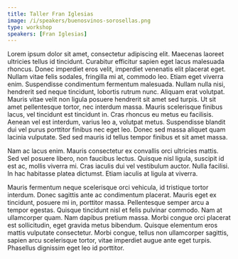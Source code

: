 ```yaml
---
title: Taller Fran Iglesias
image: /i/speakers/buenosvinos-sorosellas.png
type: workshop
speakers: [Fran Iglesias]
---
```

Lorem ipsum dolor sit amet, consectetur adipiscing elit. Maecenas laoreet ultricies tellus id tincidunt. Curabitur
efficitur sapien eget lacus malesuada rhoncus. Donec imperdiet eros velit, imperdiet venenatis elit placerat eget.
Nullam vitae felis sodales, fringilla mi at, commodo leo. Etiam eget viverra enim. Suspendisse condimentum fermentum
malesuada. Nullam nulla nisi, hendrerit sed neque tincidunt, lobortis rutrum nunc. Aliquam erat volutpat. Mauris vitae
velit non ligula posuere hendrerit sit amet sed turpis. Ut sit amet pellentesque tortor, nec interdum massa. Mauris
scelerisque finibus lacus, vel tincidunt est tincidunt in. Cras rhoncus eu metus eu facilisis. Aenean vel est interdum,
varius leo a, volutpat metus. Suspendisse blandit dui vel purus porttitor finibus nec eget leo. Donec sed massa aliquet
quam lacinia vulputate. Sed sed mauris id tellus tempor finibus et sit amet massa.

Nam ac lacus enim. Mauris consectetur ex convallis orci ultricies mattis. Sed vel posuere libero, non faucibus lectus.
Quisque nisl ligula, suscipit id est ac, mollis viverra mi. Cras iaculis dui vel vestibulum auctor. Nulla facilisi. In
hac habitasse platea dictumst. Etiam iaculis at ligula at viverra.

Mauris fermentum neque scelerisque orci vehicula, id tristique tortor interdum. Donec sagittis ante ac condimentum
placerat. Mauris eget ex tincidunt, posuere mi in, porttitor massa. Pellentesque semper arcu a tempor egestas. Quisque
tincidunt nisl et felis pulvinar commodo. Nam at ullamcorper quam. Nam dapibus pretium massa. Morbi congue orci placerat
est sollicitudin, eget gravida metus bibendum. Quisque elementum eros mattis vulputate consectetur. Morbi congue, tellus
non ullamcorper sagittis, sapien arcu scelerisque tortor, vitae imperdiet augue ante eget turpis. Phasellus dignissim
eget leo id porttitor.



